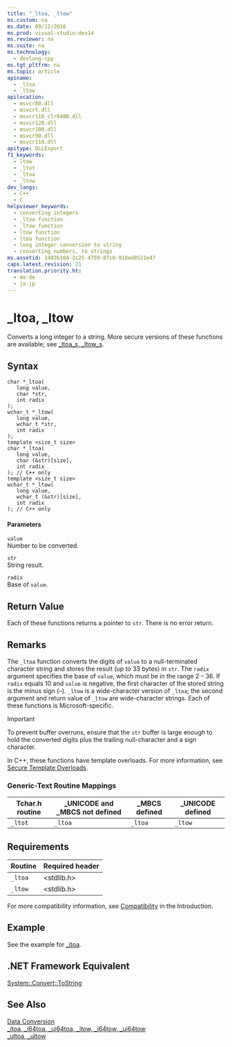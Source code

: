 ```yaml
---
title: "_ltoa, _ltow"
ms.custom: na
ms.date: 09/22/2016
ms.prod: visual-studio-dev14
ms.reviewer: na
ms.suite: na
ms.technology: 
  - devlang-cpp
ms.tgt_pltfrm: na
ms.topic: article
apiname: 
  - _ltoa
  - _ltow
apilocation: 
  - msvcr80.dll
  - msvcrt.dll
  - msvcr110_clr0400.dll
  - msvcr120.dll
  - msvcr100.dll
  - msvcr90.dll
  - msvcr110.dll
apitype: DLLExport
f1_keywords: 
  - ltow
  - _ltot
  - _ltoa
  - _ltow
dev_langs: 
  - C++
  - C
helpviewer_keywords: 
  - converting integers
  - _ltoa function
  - _ltow function
  - ltow function
  - ltoa function
  - long integer conversion to string
  - converting numbers, to strings
ms.assetid: 14036104-2c25-4759-87c0-918ed8521e47
caps.latest.revision: 21
translation.priority.ht: 
  - de-de
  - ja-jp
---
```

# _ltoa, _ltow
Converts a long integer to a string. More secure versions of these functions are available; see [_ltoa_s, _ltow_s](../vs140/_ltoa_s--_ltow_s.md).  
  
## Syntax  
  
```  
char *_ltoa(  
   long value,  
   char *str,  
   int radix   
);  
wchar_t *_ltow(  
   long value,  
   wchar_t *str,  
   int radix   
);  
template <size_t size>  
char *_ltoa(  
   long value,  
   char (&str)[size],  
   int radix   
); // C++ only  
template <size_t size>  
wchar_t *_ltow(  
   long value,  
   wchar_t (&str)[size],  
   int radix   
); // C++ only  
```  
  
#### Parameters  
 `value`  
 Number to be converted.  
  
 `str`  
 String result.  
  
 `radix`  
 Base of `value`.  
  
## Return Value  
 Each of these functions returns a pointer to `str`. There is no error return.  
  
## Remarks  
 The `_ltoa` function converts the digits of `value` to a null-terminated character string and stores the result (up to 33 bytes) in `str`. The `radix` argument specifies the base of `value`, which must be in the range 2 – 36. If `radix` equals 10 and `value` is negative, the first character of the stored string is the minus sign (–). `_ltow` is a wide-character version of `_ltoa`; the second argument and return value of `_ltow` are wide-character strings. Each of these functions is Microsoft-specific.  
  
> [!IMPORTANT]
>  To prevent buffer overruns, ensure that the `str` buffer is large enough to hold the converted digits plus the trailing null-character and a sign character.  
  
 In C++, these functions have template overloads. For more information, see [Secure Template Overloads](../vs140/secure-template-overloads.md).  
  
### Generic-Text Routine Mappings  
  
|Tchar.h routine|_UNICODE and _MBCS not defined|_MBCS defined|_UNICODE defined|  
|---------------------|--------------------------------------|--------------------|-----------------------|  
|`_ltot`|`_ltoa`|`_ltoa`|`_ltow`|  
  
## Requirements  
  
|Routine|Required header|  
|-------------|---------------------|  
|`_ltoa`|<stdlib.h>|  
|`_ltow`|<stdlib.h>|  
  
 For more compatibility information, see [Compatibility](../vs140/compatibility.md) in the Introduction.  
  
## Example  
 See the example for [_itoa](../vs140/_itoa--_i64toa--_ui64toa--_itow--_i64tow--_ui64tow.md).  
  
## .NET Framework Equivalent  
 [System::Convert::ToString](https://msdn.microsoft.com/en-us/library/system.convert.tostring.aspx)  
  
## See Also  
 [Data Conversion](../vs140/data-conversion.md)   
 [_itoa, _i64toa, _ui64toa, _itow, _i64tow, _ui64tow](../vs140/_itoa--_i64toa--_ui64toa--_itow--_i64tow--_ui64tow.md)   
 [_ultoa, _ultow](../vs140/_ultoa--_ultow.md)